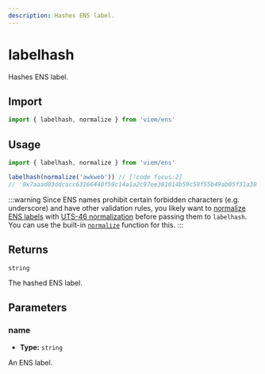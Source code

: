 ```yaml
---
description: Hashes ENS label.
---
```


# labelhash

Hashes ENS label.

## Import

```ts
import { labelhash, normalize } from 'viem/ens'
```

## Usage

```ts
import { labelhash, normalize } from 'viem/ens'

labelhash(normalize('awkweb')) // [!code focus:2]
// '0x7aaad03ddcacc63166440f59c14a1a2c97ee381014b59c58f55b49ab05f31a38'
```

:::warning
Since ENS names prohibit certain forbidden characters (e.g. underscore) and have other validation rules, you likely want to [normalize ENS labels](https://docs.ens.domains/contract-api-reference/name-processing#normalising-names) with [UTS-46 normalization](https://unicode.org/reports/tr46) before passing them to `labelhash`. You can use the built-in [`normalize`](/docs/ens/utilities/normalize) function for this.
:::

## Returns

`string`

The hashed ENS label.

## Parameters

### name

- **Type:** `string`

An ENS label.
